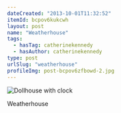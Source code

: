 ```yaml
---
dateCreated: "2013-10-01T11:32:52"
itemId: bcpov6kukcwh
layout: post
name: "Weatherhouse"
tags:
  - hasTag: catherinekennedy
  - hasAuthor: catherinekennedy
type: post
urlSlug: "weatherhouse"
profileImg: post-bcpov6zfbowd-2.jpg
---
```

![Dollhouse with clock](../images/post-bcpov6zfbowd-2.jpg)
<div class="caption"><span>Weatherhouse</span></div>












 




